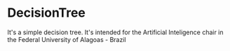 # DecisionTree
It's a simple decision tree. It's intended for the Artificial Inteligence chair in the Federal University of Alagoas - Brazil

